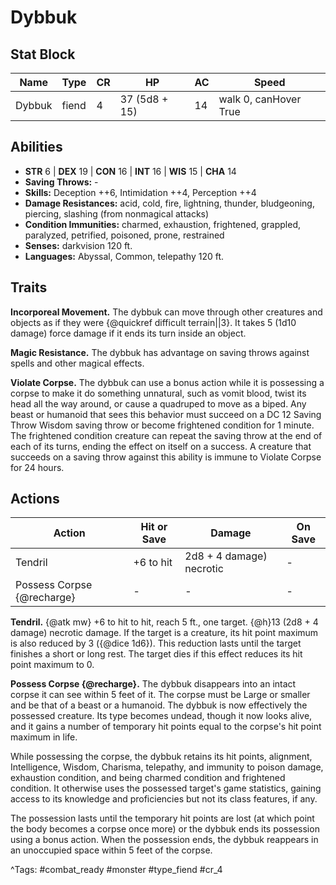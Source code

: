# Dybbuk

## Stat Block

| Name | Type | CR | HP | AC | Speed |
|------|------|----|----|----|-------|
| Dybbuk | fiend | 4 | 37 (5d8 + 15) | 14 | walk 0, canHover True |

## Abilities

- **STR** 6 | **DEX** 19 | **CON** 16 | **INT** 16 | **WIS** 15 | **CHA** 14
- **Saving Throws:** -  
- **Skills:** Deception ++6, Intimidation ++4, Perception ++4  
- **Damage Resistances:** acid, cold, fire, lightning, thunder, bludgeoning, piercing, slashing (from nonmagical attacks)  
- **Condition Immunities:** charmed, exhaustion, frightened, grappled, paralyzed, petrified, poisoned, prone, restrained  
- **Senses:** darkvision 120 ft.  
- **Languages:** Abyssal, Common, telepathy 120 ft.

## Traits

**Incorporeal Movement.** The dybbuk can move through other creatures and objects as if they were {@quickref difficult terrain||3}. It takes 5 (1d10 damage) force damage if it ends its turn inside an object.

**Magic Resistance.** The dybbuk has advantage on saving throws against spells and other magical effects.

**Violate Corpse.** The dybbuk can use a bonus action while it is possessing a corpse to make it do something unnatural, such as vomit blood, twist its head all the way around, or cause a quadruped to move as a biped. Any beast or humanoid that sees this behavior must succeed on a DC 12 Saving Throw Wisdom saving throw or become frightened condition for 1 minute. The frightened condition creature can repeat the saving throw at the end of each of its turns, ending the effect on itself on a success. A creature that succeeds on a saving throw against this ability is immune to Violate Corpse for 24 hours.


## Actions

| Action | Hit or Save | Damage | On Save |
|--------|--------------|--------|----------|
| Tendril | +6 to hit | 2d8 + 4 damage) necrotic | - |
| Possess Corpse {@recharge} | - | - | - |

**Tendril.** {@atk mw} +6 to hit to hit, reach 5 ft., one target. {@h}13 (2d8 + 4 damage) necrotic damage. If the target is a creature, its hit point maximum is also reduced by 3 ({@dice 1d6}). This reduction lasts until the target finishes a short or long rest. The target dies if this effect reduces its hit point maximum to 0.

**Possess Corpse {@recharge}.** The dybbuk disappears into an intact corpse it can see within 5 feet of it. The corpse must be Large or smaller and be that of a beast or a humanoid. The dybbuk is now effectively the possessed creature. Its type becomes undead, though it now looks alive, and it gains a number of temporary hit points equal to the corpse's hit point maximum in life.

While possessing the corpse, the dybbuk retains its hit points, alignment, Intelligence, Wisdom, Charisma, telepathy, and immunity to poison damage, exhaustion condition, and being charmed condition and frightened condition. It otherwise uses the possessed target's game statistics, gaining access to its knowledge and proficiencies but not its class features, if any.

The possession lasts until the temporary hit points are lost (at which point the body becomes a corpse once more) or the dybbuk ends its possession using a bonus action. When the possession ends, the dybbuk reappears in an unoccupied space within 5 feet of the corpse.


^Tags: #combat_ready #monster #type_fiend #cr_4